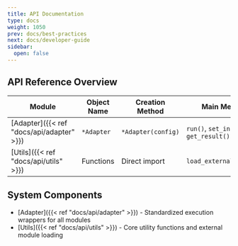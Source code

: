```yaml
---
title: API Documentation
type: docs
weight: 1050
prev: docs/best-practices
next: docs/developer-guide
sidebar:
  open: false
---
```



## API Reference Overview

| Module | Object Name | Creation Method | Main Methods |
|--------|-------------|-----------------|--------------|
| [Adapter]({{< ref "docs/api/adapter" >}}) | `*Adapter` | `*Adapter(config)` | `run()`, `set_input()`, `get_result()` |
| [Utils]({{< ref "docs/api/utils" >}}) | Functions | Direct import | `load_external_module()` |

## System Components
- [Adapter]({{< ref "docs/api/adapter" >}}) - Standardized execution wrappers for all modules
- [Utils]({{< ref "docs/api/utils" >}}) - Core utility functions and external module loading
